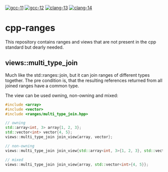[![gcc-11](https://github.com/gaggenwaschke/cpp-ranges/actions/workflows/gcc-11.yaml/badge.svg)](https://github.com/gaggenwaschke/cpp-ranges/actions/workflows/gcc-11.yaml)
[![gcc-12](https://github.com/gaggenwaschke/cpp-ranges/actions/workflows/gcc-12.yaml/badge.svg)](https://github.com/gaggenwaschke/cpp-ranges/actions/workflows/gcc-12.yaml)
[![clang-13](https://github.com/gaggenwaschke/cpp-ranges/actions/workflows/clang-13.yaml/badge.svg)](https://github.com/gaggenwaschke/cpp-ranges/actions/workflows/clang-13.yaml)
[![clang-14](https://github.com/gaggenwaschke/cpp-ranges/actions/workflows/clang-14.yaml/badge.svg)](https://github.com/gaggenwaschke/cpp-ranges/actions/workflows/clang-14.yaml)

# cpp-ranges

This repository contains ranges and views that are not present in the cpp standard but dearly needed.

## views::multi_type_join

Much like the std::ranges::join, but it can join ranges of different types together.
The pre condition is, that the resulting references returned from all joined ranges have a common type.

The view can be used owning, non-owning and mixed:
```cpp
#include <array>
#include <vector>
#include <ranges/multi_type_join.hpp>

// owning
std::array<int, 3> array{1, 2, 3};
std::vector<int> vector{4, 5};
views::multi_type_join join_view{array, vector};

// non-owning
views::multi_type_join join_view{std::array<int, 3>{1, 2, 3}, std::vector<int>{4, 5}};

// mixed
views::multi_type_join join_view{array, std::vector<int>{4, 5}};
```